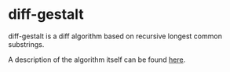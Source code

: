 # diff-gestalt

diff-gestalt is a diff algorithm based on recursive longest common substrings.

A description of the algorithm itself can be found [here](http://collaboration.cmc.ec.gc.ca/science/rpn/biblio/ddj/Website/articles/DDJ/1988/8807/8807c/8807c.htm).
